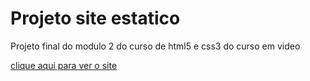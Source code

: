 <h1>Projeto site estatico</h1>

<p>Projeto final do modulo 2 do curso de html5 e css3 do curso em video</p>
<a href="https://leandro117.github.io/Projeto_Android/" target="_blank">clique aqui para ver o site<a>
